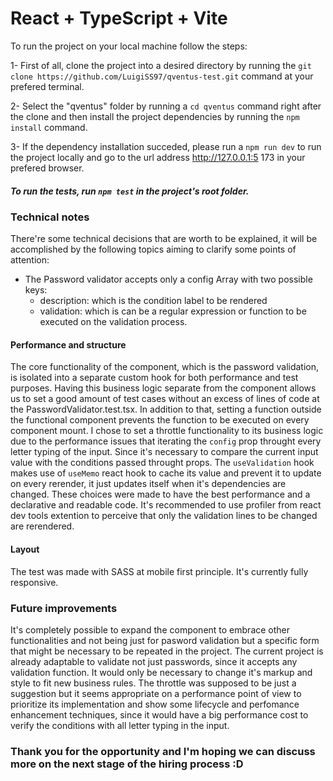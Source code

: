 


# React + TypeScript + Vite

To run the project on your local machine follow the steps:

1- First of all, clone the project into a desired directory by running the `git clone https://github.com/LuigiSS97/qventus-test.git` command at your prefered terminal.

2- Select the "qventus" folder by running a `cd qventus` command right after the clone and then install the project dependencies by running the `npm install` command.

3- If the dependency installation succeded, please run a `npm run dev` to run the project locally and go to the url address http://127.0.0.1:5 173 in your prefered browser.

 ##### To run the tests, run `npm test` in the project's root folder.

### Technical notes
There're some technical decisions that are worth to be explained, it will be accomplished by the following topics aiming to clarify some points of attention: 

 - The Password validator accepts only a config Array with two possible keys: 
	 - description: which is the condition label to be rendered
	 - validation: which is can be a regular expression or function to be executed on the validation process.	
 
 #### Performance and structure
 The core functionality of the component, which is the password validation, is isolated into a separate custom hook for both performance and test purposes. Having this business logic separate from the component allows us to set a good amount of test cases without an excess of lines of code at the PasswordValidator.test.tsx. In addition to that, setting a function outside the functional component prevents the function to be executed on every component mount. 
	 I chose to set a throttle functionality to its business logic due to the performance issues that iterating the `config` prop throught every letter typing of the input. Since it's necessary to compare the current input value with the conditions passed throught props.
	The `useValidation` hook makes use of `useMemo` react hook to cache its value and prevent it to update on every rerender, it just updates itself when it's dependencies are changed.
	These choices were made to have the best performance and a declarative and readable code. It's recommended to use profiler from react dev tools extention to perceive that only the validation lines to be changed are rerendered.

#### Layout
The test was made with SASS at mobile first principle. It's currently fully responsive.
	
### Future improvements
It's completely possible to expand the component to embrace other functionalities and not being just for pasword validation but a specific form that might be necessary to be repeated in the project. The current project is already adaptable to validate not just passwords, since it accepts any validation function. It would only be necessary to change it's markup and style to fit new business rules.
The throttle was supposed to be just a suggestion but it seems appropriate on a performance point of view to prioritize its implementation and show some lifecycle and perfomance enhancement techniques, since it would have a big performance cost to verify  the conditions with all letter typing in the input. 

### Thank you for the opportunity and I'm hoping we can discuss more on the next stage of the hiring process :D
	

